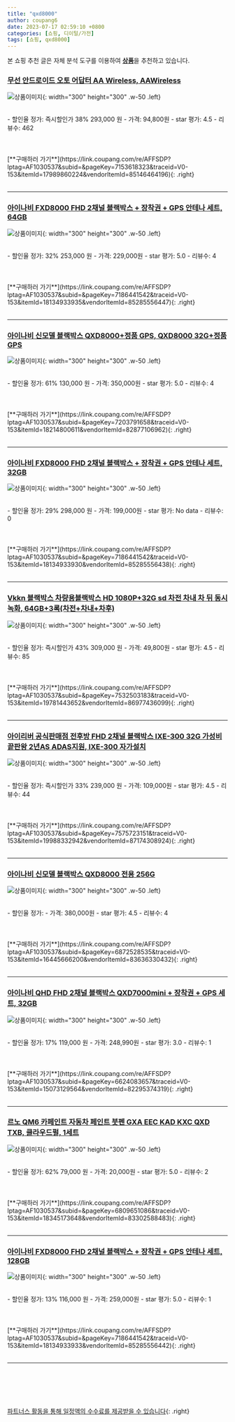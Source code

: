 ```yaml
---
title: "qxd8000"
author: coupang6
date: 2023-07-17 02:59:10 +0800
categories: [쇼핑, 디이털/가전]
tags: [쇼핑, qxd8000]
---
```


본 쇼핑 추천 글은 자체 분석 도구를 이용하여 [**상품**](https://link.coupang.com/a/bao1ui)을 추천하고 있습니다.

### [무선 안드로이드 오토 어답터 AA Wireless, AAWireless](https://link.coupang.com/re/AFFSDP?lptag=AF1030537&subid=&pageKey=7153618323&traceid=V0-153&itemId=17989860224&vendorItemId=85146464196)

![상품이미지](https://thumbnail9.coupangcdn.com/thumbnails/remote/230x230ex/image/vendor_inventory/4d09/d61a7f0c78dc778cb54e44209aba9ce064643af7b7b078708481c0052bb0.jpg){: width="300" height="300" .w-50 .left}


<br>
- 할인율 정가: 즉시할인가 38%  293,000   원
- 가격: 94,800원
- star 평가: 4.5
- 리뷰수: 462
<br>
<br>
<br>
<br>
[**구매하러 가기**](https://link.coupang.com/re/AFFSDP?lptag=AF1030537&subid=&pageKey=7153618323&traceid=V0-153&itemId=17989860224&vendorItemId=85146464196){: .right}
<br>
<br>

---

### [아이나비 FXD8000 FHD 2채널 블랙박스 + 장착권 + GPS 안테나 세트, 64GB](https://link.coupang.com/re/AFFSDP?lptag=AF1030537&subid=&pageKey=7186441542&traceid=V0-153&itemId=18134933935&vendorItemId=85285556447)

![상품이미지](https://thumbnail8.coupangcdn.com/thumbnails/remote/230x230ex/image/retail/images/2023/03/09/16/5/073d6dc5-1f97-4bcb-97bc-cd023be79f3b.jpg){: width="300" height="300" .w-50 .left}


<br>
- 할인율 정가: 32%  253,000   원
- 가격: 229,000원
- star 평가: 5.0
- 리뷰수: 4
<br>
<br>
<br>
<br>
[**구매하러 가기**](https://link.coupang.com/re/AFFSDP?lptag=AF1030537&subid=&pageKey=7186441542&traceid=V0-153&itemId=18134933935&vendorItemId=85285556447){: .right}
<br>
<br>

---

### [아이나비 신모델 블랙박스 QXD8000+정품 GPS, QXD8000 32G+정품 GPS](https://link.coupang.com/re/AFFSDP?lptag=AF1030537&subid=&pageKey=7203791658&traceid=V0-153&itemId=18214800611&vendorItemId=82877106962)

![상품이미지](https://thumbnail7.coupangcdn.com/thumbnails/remote/230x230ex/image/vendor_inventory/239e/c65c6ba307913c3bc98a95392cdd667de7bd5544bfa4160777e55b5263f2.jpg){: width="300" height="300" .w-50 .left}


<br>
- 할인율 정가: 61%  130,000   원
- 가격: 350,000원
- star 평가: 5.0
- 리뷰수: 4
<br>
<br>
<br>
<br>
[**구매하러 가기**](https://link.coupang.com/re/AFFSDP?lptag=AF1030537&subid=&pageKey=7203791658&traceid=V0-153&itemId=18214800611&vendorItemId=82877106962){: .right}
<br>
<br>

---

### [아이나비 FXD8000 FHD 2채널 블랙박스 + 장착권 + GPS 안테나 세트, 32GB](https://link.coupang.com/re/AFFSDP?lptag=AF1030537&subid=&pageKey=7186441542&traceid=V0-153&itemId=18134933930&vendorItemId=85285556438)

![상품이미지](https://thumbnail8.coupangcdn.com/thumbnails/remote/230x230ex/image/retail/images/2023/03/09/16/5/073d6dc5-1f97-4bcb-97bc-cd023be79f3b.jpg){: width="300" height="300" .w-50 .left}


<br>
- 할인율 정가: 29%  298,000   원
- 가격: 199,000원
- star 평가: No data
- 리뷰수: 0
<br>
<br>
<br>
<br>
[**구매하러 가기**](https://link.coupang.com/re/AFFSDP?lptag=AF1030537&subid=&pageKey=7186441542&traceid=V0-153&itemId=18134933930&vendorItemId=85285556438){: .right}
<br>
<br>

---

### [Vkkn 블랙박스 차량용블랙박스 HD 1080P+32G sd 차전 차내 차 뒤 동시 녹화, 64GB+3록(차전+차내+차후)](https://link.coupang.com/re/AFFSDP?lptag=AF1030537&subid=&pageKey=7532503183&traceid=V0-153&itemId=19781443652&vendorItemId=86977436099)

![상품이미지](https://thumbnail8.coupangcdn.com/thumbnails/remote/230x230ex/image/vendor_inventory/a943/13f289039e732b5b62016a35eb7a794569e22261a94abb4c7c7bb9dfc5c6.jpg){: width="300" height="300" .w-50 .left}


<br>
- 할인율 정가: 즉시할인가 43%  309,000   원
- 가격: 49,800원
- star 평가: 4.5
- 리뷰수: 85
<br>
<br>
<br>
<br>
[**구매하러 가기**](https://link.coupang.com/re/AFFSDP?lptag=AF1030537&subid=&pageKey=7532503183&traceid=V0-153&itemId=19781443652&vendorItemId=86977436099){: .right}
<br>
<br>

---

### [아이리버 공식판매점 전후방 FHD 2채널 블랙박스 IXE-300 32G 가성비 끝판왕 2년AS ADAS지원, IXE-300 자가설치](https://link.coupang.com/re/AFFSDP?lptag=AF1030537&subid=&pageKey=7575723151&traceid=V0-153&itemId=19988332942&vendorItemId=87174308924)

![상품이미지](https://thumbnail10.coupangcdn.com/thumbnails/remote/230x230ex/image/vendor_inventory/6fc4/ccf27cd10db7af528b1607149cc85db9df0e9fbc419338d49c93f1291042.jpg){: width="300" height="300" .w-50 .left}


<br>
- 할인율 정가: 즉시할인가 33%  239,000   원
- 가격: 109,000원
- star 평가: 4.5
- 리뷰수: 44
<br>
<br>
<br>
<br>
[**구매하러 가기**](https://link.coupang.com/re/AFFSDP?lptag=AF1030537&subid=&pageKey=7575723151&traceid=V0-153&itemId=19988332942&vendorItemId=87174308924){: .right}
<br>
<br>

---

### [아이나비 신모델 블랙박스 QXD8000 전용 256G](https://link.coupang.com/re/AFFSDP?lptag=AF1030537&subid=&pageKey=6872528535&traceid=V0-153&itemId=16445666200&vendorItemId=83636330432)

![상품이미지](https://thumbnail8.coupangcdn.com/thumbnails/remote/230x230ex/image/vendor_inventory/c06e/e706d14c4056614dda78a0126e01c216d96f8ded4fa437a6b3fecdec8b7c.jpg){: width="300" height="300" .w-50 .left}


<br>
- 할인율 정가: 
- 가격: 380,000원
- star 평가: 4.5
- 리뷰수: 4
<br>
<br>
<br>
<br>
[**구매하러 가기**](https://link.coupang.com/re/AFFSDP?lptag=AF1030537&subid=&pageKey=6872528535&traceid=V0-153&itemId=16445666200&vendorItemId=83636330432){: .right}
<br>
<br>

---

### [아이나비 QHD FHD 2채널 블랙박스 QXD7000mini + 장착권 + GPS 세트, 32GB](https://link.coupang.com/re/AFFSDP?lptag=AF1030537&subid=&pageKey=6624083657&traceid=V0-153&itemId=15073129564&vendorItemId=82295374319)

![상품이미지](https://thumbnail8.coupangcdn.com/thumbnails/remote/230x230ex/image/retail/images/8586515014587583-dade0afe-2a6e-477c-8506-7659405b14a3.png){: width="300" height="300" .w-50 .left}


<br>
- 할인율 정가: 17%  119,000   원
- 가격: 248,990원
- star 평가: 3.0
- 리뷰수: 1
<br>
<br>
<br>
<br>
[**구매하러 가기**](https://link.coupang.com/re/AFFSDP?lptag=AF1030537&subid=&pageKey=6624083657&traceid=V0-153&itemId=15073129564&vendorItemId=82295374319){: .right}
<br>
<br>

---

### [르노 QM6 카페인트 자동차 페인트 붓펜 GXA EEC KAD KXC QXD TXB, 클라우드펄, 1세트](https://link.coupang.com/re/AFFSDP?lptag=AF1030537&subid=&pageKey=6809651086&traceid=V0-153&itemId=18345173648&vendorItemId=83302588483)

![상품이미지](https://thumbnail8.coupangcdn.com/thumbnails/remote/230x230ex/image/vendor_inventory/6551/d5c4004254b40c6f76a6052d3071ca86ab0aaeea84a1a118a3242894746a.jpg){: width="300" height="300" .w-50 .left}


<br>
- 할인율 정가: 62%  79,000   원
- 가격: 20,000원
- star 평가: 5.0
- 리뷰수: 2
<br>
<br>
<br>
<br>
[**구매하러 가기**](https://link.coupang.com/re/AFFSDP?lptag=AF1030537&subid=&pageKey=6809651086&traceid=V0-153&itemId=18345173648&vendorItemId=83302588483){: .right}
<br>
<br>

---

### [아이나비 FXD8000 FHD 2채널 블랙박스 + 장착권 + GPS 안테나 세트, 128GB](https://link.coupang.com/re/AFFSDP?lptag=AF1030537&subid=&pageKey=7186441542&traceid=V0-153&itemId=18134933933&vendorItemId=85285556442)

![상품이미지](https://thumbnail8.coupangcdn.com/thumbnails/remote/230x230ex/image/retail/images/2023/03/09/16/5/073d6dc5-1f97-4bcb-97bc-cd023be79f3b.jpg){: width="300" height="300" .w-50 .left}


<br>
- 할인율 정가: 13%  116,000   원
- 가격: 259,000원
- star 평가: 5.0
- 리뷰수: 1
<br>
<br>
<br>
<br>
[**구매하러 가기**](https://link.coupang.com/re/AFFSDP?lptag=AF1030537&subid=&pageKey=7186441542&traceid=V0-153&itemId=18134933933&vendorItemId=85285556442){: .right}
<br>
<br>

---
<br><br><br><br><br> [파트너스 활동을 통해 일정액의 수수료를 제공받을 수 있습니다](https://link.coupang.com/a/bao1ui){: .right}